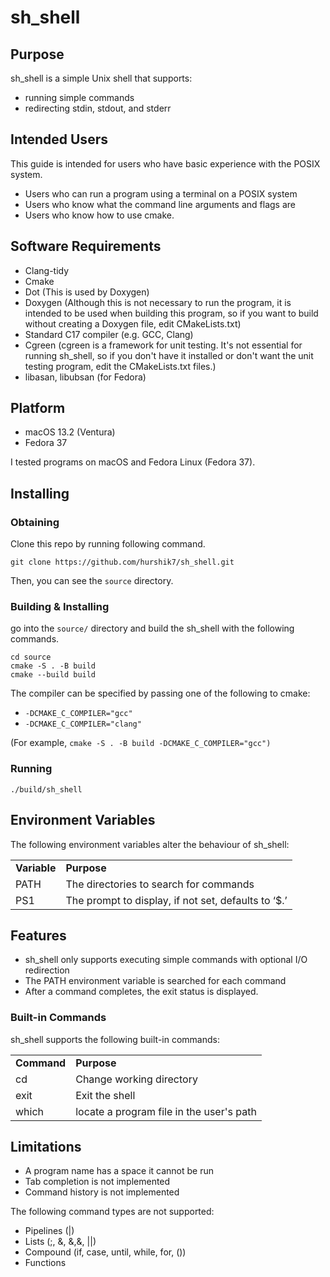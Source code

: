 # sh_shell

## Purpose

sh_shell is a simple Unix shell that supports:

* running simple commands
* redirecting stdin, stdout, and stderr

## Intended Users

This guide is intended for users who have basic experience with the POSIX system.

* Users who can run a program using a terminal on a POSIX system
* Users who know what the command line arguments and flags are
* Users who know how to use cmake.

## Software Requirements

* Clang-tidy
* Cmake
* Dot (This is used by Doxygen)
* Doxygen (Although this is not necessary to run the program, it is intended to be used when building this program, so if you want to build without creating a Doxygen file, edit CMakeLists.txt)
* Standard C17 compiler (e.g. GCC, Clang)
* Cgreen (cgreen is a framework for unit testing. It's not essential for running sh_shell, so if you don't have it installed or don't want the unit testing program, edit the CMakeLists.txt files.)
* libasan, libubsan (for Fedora)

## Platform

* macOS 13.2 (Ventura)
* Fedora 37

I tested programs on macOS and Fedora Linux (Fedora 37).

## Installing
### Obtaining

Clone this repo by running following command.

```
git clone https://github.com/hurshik7/sh_shell.git
```

Then, you can see the `source` directory.

### Building & Installing

go into the `source/` directory and build the sh_shell with the following commands.

```
cd source
cmake -S . -B build
cmake --build build
```
The compiler can be specified by passing one of the following to cmake:

* `-DCMAKE_C_COMPILER="gcc"`
* `-DCMAKE_C_COMPILER="clang"`

(For example, `cmake -S . -B build -DCMAKE_C_COMPILER="gcc")`

### Running

```
./build/sh_shell
```

## Environment Variables

The following environment variables alter the behaviour of sh_shell:

<table>
  <tr>
   <td><strong>Variable</strong>
   </td>
   <td><strong>Purpose</strong>
   </td>
  </tr>
  <tr>
   <td>PATH
   </td>
   <td>The directories to search for commands
   </td>
  </tr>
  <tr>
   <td>PS1
   </td>
   <td>The prompt to display, if not set, defaults to ‘$.’
   </td>
  </tr>
</table>


## Features

* sh_shell only supports executing simple commands with optional I/O redirection
* The PATH environment variable is searched for each command
* After a command completes, the exit status is displayed.


### Built-in Commands

sh_shell supports the following built-in commands:


<table>
  <tr>
   <td><strong>Command</strong>
   </td>
   <td><strong>Purpose</strong>
   </td>
  </tr>
  <tr>
   <td>cd
   </td>
   <td>Change working directory
   </td>
  </tr>
  <tr>
   <td>exit
   </td>
   <td>Exit the shell
   </td>
  </tr>
  <tr>
   <td>which
   </td>
   <td>locate a program file in the user's path
   </td>
  </tr>
</table>



## Limitations

* A program name has a space it cannot be run
* Tab completion is not implemented
* Command history is not implemented

The following command types are not supported:



* Pipelines (|)
* Lists (;, &, &,&, ||)
* Compound (if, case, until, while, for, ())
* Functions
